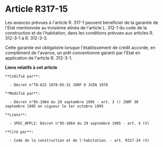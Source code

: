 # Article R317-15

Les avances prévues à l'article R. 317-1 peuvent bénéficier de la garantie de l'Etat mentionnée au troisième alinéa de
l'article L. 312-1 du code de la construction et de l'habitation, dans les conditions prévues aux articles R. 312-3-1 à R.
312-3-3.

Cette garantie est obligatoire lorsque l'établissement de crédit accorde, en complément de l'avance, un prêt conventionné
garanti par l'Etat en application de l'article R. 312-3-1.

**Liens relatifs à cet article**

	**Codifié par**:

	  - Décret n°78-622 1978-05-31 JORF 8 JUIN 1978

	**Modifié par**:

	  - Décret n°95-1064 du 29 septembre 1995 - art. 3 () JORF 30 septembre 1995 en vigueur le 1er octobre 1995

	**Liens**:

	  - SPEC_APPLI: Décret n°95-1064 du 29 septembre 1995 - art. 4 (V)

	**Cité par**:

	  - Code de la construction et de l'habitation. - art. R317-24 (V)
